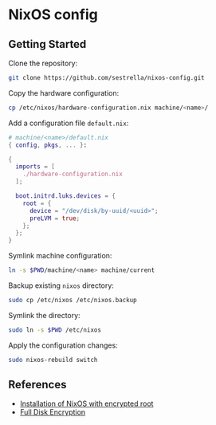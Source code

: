# NixOS config

## Getting Started

Clone the repository:

```sh
git clone https://github.com/sestrella/nixos-config.git
```

Copy the hardware configuration:

```sh
cp /etc/nixos/hardware-configuration.nix machine/<name>/
```

Add a configuration file `default.nix`:

```nix
# machine/<name>/default.nix
{ config, pkgs, ... }:

{
  imports = [
    ./hardware-configuration.nix
  ];

  boot.initrd.luks.devices = {
    root = {
      device = "/dev/disk/by-uuid/<uuid>";
      preLVM = true;
    };
  };
}
```

Symlink machine configuration:

```sh
ln -s $PWD/machine/<name> machine/current
```

Backup existing `nixos` directory:

```sh
sudo cp /etc/nixos /etc/nixos.backup
```

Symlink the directory:

```sh
sudo ln -s $PWD /etc/nixos
```

Apply the configuration changes:

```sh
sudo nixos-rebuild switch
```

## References

- [Installation of NixOS with encrypted root](https://gist.github.com/martijnvermaat/76f2e24d0239470dd71050358b4d5134)
- [Full Disk Encryption](https://nixos.wiki/wiki/Full_Disk_Encryption)
